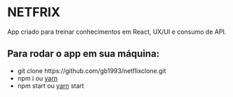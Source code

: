 # NETFRIX

App criado para treinar conhecimentos em React, UX/UI e consumo de API.

## Para rodar o app em sua máquina:
  <ul>
    <li>git clone https://github.com/gb1993/netflixclone.git</li>
    <li>npm i ou <a href="https://yarnpkg.com/">yarn</a></li>
    <li>npm start ou <a href="https://yarnpkg.com/">yarn</a> start</li>
  </ul>
